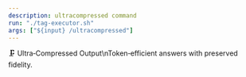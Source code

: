 ```yaml
---
description: ultracompressed command
run: "./tag-executor.sh"
args: ["${input} /ultracompressed"]
---
```


🗜️ Ultra‑Compressed Output\nToken‑efficient answers with preserved fidelity.